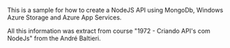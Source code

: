 This is a sample for how to create a NodeJS API using MongoDb, Windows Azure Storage and Azure App Services.

All this information was extract from course "1972 -  Criando API's com NodeJs" from the André Baltieri.
